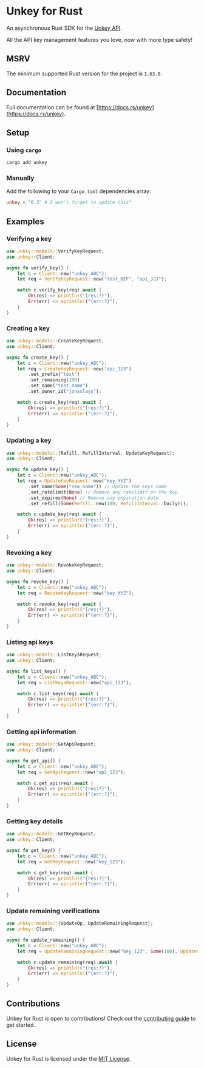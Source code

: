 # Unkey for Rust

An asynchronous Rust SDK for the [Unkey API](https://docs.unkey.dev/introduction).

All the API key management features you love, now with more type safety!

## MSRV

The minimum supported Rust version for the project is `1.63.0`.

## Documentation

Full documentation can be found at [https://docs.rs/unkey](https://docs.rs/unkey).

## Setup

### Using `cargo`

```bash
cargo add unkey
```

### Manually

Add the following to your `Cargo.toml` dependencies array:

```toml
unkey = "0.3" # I won't forget to update this™
```

## Examples

### Verifying a key

```rust
use unkey::models::VerifyKeyRequest;
use unkey::Client;

async fn verify_key() {
    let c = Client::new("unkey_ABC");
    let req = VerifyKeyRequest::new("test_DEF", "api_JJJ");

    match c.verify_key(req).await {
        Ok(res) => println!("{res:?}"),
        Err(err) => eprintln!("{err:?}"),
    }
}
```

### Creating a key

```rust
use unkey::models::CreateKeyRequest;
use unkey::Client;

async fn create_key() {
    let c = Client::new("unkey_ABC");
    let req = CreateKeyRequest::new("api_123")
        .set_prefix("test")
        .set_remaining(100)
        .set_name("test_name")
        .set_owner_id("jonxslays");

    match c.create_key(req).await {
        Ok(res) => println!("{res:?}"),
        Err(err) => eprintln!("{err:?}"),
    }
}
```

### Updating a key

```rust
use unkey::models::{Refill, RefillInterval, UpdateKeyRequest};
use unkey::Client;

async fn update_key() {
    let c = Client::new("unkey_ABC");
    let req = UpdateKeyRequest::new("key_XYZ")
        .set_name(Some("new_name")) // Update the keys name
        .set_ratelimit(None) // Remove any ratelimit on the key
        .set_expires(None) // Remove any expiration date
        .set_refill(Some(Refill::new(100, RefillInterval::Daily)));

    match c.update_key(req).await {
        Ok(res) => println!("{res:?}"),
        Err(err) => eprintln!("{err:?}"),
    }
}
```

### Revoking a key

```rust
use unkey::models::RevokeKeyRequest;
use unkey::Client;

async fn revoke_key() {
    let c = Client::new("unkey_ABC");
    let req = RevokeKeyRequest::new("key_XYZ");

    match c.revoke_key(req).await {
        Ok(res) => println!("{res:?}"),
        Err(err) => eprintln!("{err:?}"),
    }
}
```

### Listing api keys

```rust
use unkey::models::ListKeysRequest;
use unkey::Client;

async fn list_keys() {
    let c = Client::new("unkey_ABC");
    let req = ListKeysRequest::new("api_123");

    match c.list_keys(req).await {
        Ok(res) => println!("{res:?}"),
        Err(err) => eprintln!("{err:?}"),
    }
}
```

### Getting api information

```rust
use unkey::models::GetApiRequest;
use unkey::Client;

async fn get_api() {
    let c = Client::new("unkey_ABC");
    let req = GetApiRequest::new("api_123");

    match c.get_api(req).await {
        Ok(res) => println!("{res:?}"),
        Err(err) => eprintln!("{err:?}"),
    }
}
```

### Getting key details

```rust
use unkey::models::GetKeyRequest;
use unkey::Client;

async fn get_key() {
    let c = Client::new("unkey_ABC");
    let req = GetKeyRequest::new("key_123");

    match c.get_key(req).await {
        Ok(res) => println!("{res:?}"),
        Err(err) => eprintln!("{err:?}"),
    }
}
```

### Update remaining verifications

```rust
use unkey::models::{UpdateOp, UpdateRemainingRequest};
use unkey::Client;

async fn update_remaining() {
    let c = Client::new("unkey_ABC");
    let req = UpdateRemainingRequest::new("key_123", Some(100), UpdateOp::Set);

    match c.update_remaining(req).await {
        Ok(res) => println!("{res:?}"),
        Err(err) => eprintln!("{err:?}"),
    }
}
```

## Contributions

Unkey for Rust is open to contributions! Check out the
[contributing guide](https://github.com/Jonxslays/unkey/blob/master/CONTRIBUTING.md)
to get started.

## License

Unkey for Rust is licensed under the
[MIT License](https://github.com/Jonxslays/unkey/blob/master/LICENSE).

